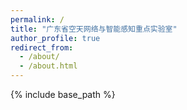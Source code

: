 ```yaml
---
permalink: /
title: "广东省空天网络与智能感知重点实验室"
author_profile: true
redirect_from: 
  - /about/
  - /about.html
---
```

{% include base_path %}



